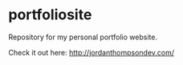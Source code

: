 # portfoliosite

Repository for my personal portfolio website.

Check it out here: http://jordanthompsondev.com/
